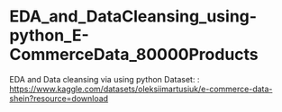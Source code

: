 # EDA_and_DataCleansing_using-python_E-CommerceData_80000Products
EDA and Data cleansing via using python  Dataset: : https://www.kaggle.com/datasets/oleksiimartusiuk/e-commerce-data-shein?resource=download
